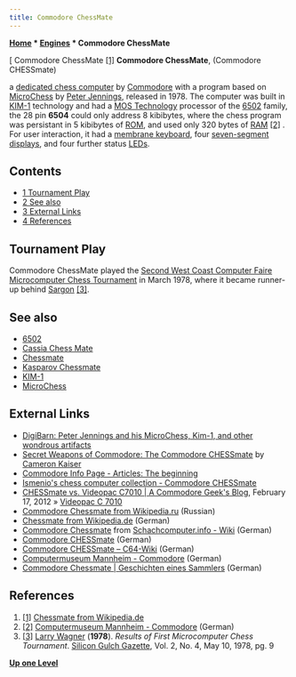 ```yaml
---
title: Commodore ChessMate
---
```

**[Home](Home "Home") * [Engines](Engines "Engines") * Commodore ChessMate**

\[ Commodore ChessMate <a id="cite-note-1" href="#cite-ref-1">[1]</a>
**Commodore ChessMate**, (Commodore CHESSmate)

a [dedicated chess computer](Dedicated_Chess_Computers "Dedicated Chess Computers") by [Commodore](https://en.wikipedia.org/wiki/Commodore_International) with a program based on [MicroChess](MicroChess "MicroChess") by [Peter Jennings](Peter_Jennings "Peter Jennings"), released in 1978. The computer was built in [KIM-1](KIM-1 "KIM-1") technology and had a [MOS Technology](https://en.wikipedia.org/wiki/MOS_Technology) processor of the [6502](6502 "6502") family, the 28 pin **6504** could only address 8 kibibytes, where the chess program was persistant in 5 kibibytes of [ROM](Memory#ROM "Memory"), and used only 320 bytes of [RAM](Memory#RAM "Memory") <a id="cite-note-2" href="#cite-ref-2">[2]</a> . For user interaction, it had a [membrane keyboard](https://en.wikipedia.org/wiki/Membrane_keyboard), four [seven-segment displays](https://en.wikipedia.org/wiki/Seven-segment_display), and four further status [LEDs](https://en.wikipedia.org/wiki/Light-emitting_diode).

## Contents

- [1 Tournament Play](#tournament-play)
- [2 See also](#see-also)
- [3 External Links](#external-links)
- [4 References](#references)

## Tournament Play

Commodore ChessMate played the [Second West Coast Computer Faire Microcomputer Chess Tournament](MCCT_1978 "MCCT 1978") in March 1978, where it became runner-up behind [Sargon](Sargon "Sargon") <a id="cite-note-3" href="#cite-ref-3">[3]</a>.

## See also

- [6502](6502 "6502")
- [Cassia Chess Mate](Cassia_Chess_Mate "Cassia Chess Mate")
- [Chessmate](Chessmate "Chessmate")
- [Kasparov Chessmate](Kasparov_Chessmate "Kasparov Chessmate")
- [KIM-1](KIM-1 "KIM-1")
- [MicroChess](MicroChess "MicroChess")

## External Links

- [DigiBarn: Peter Jennings and his MicroChess, Kim-1, and other wondrous artifacts](http://www.digibarn.com/collections/systems/kim-1/peter-jennings/page_01.htm)
- [Secret Weapons of Commodore: The Commodore CHESSmate](http://www.floodgap.com/retrobits/ckb/secret/chess.html) by [Cameron Kaiser](https://twitter.com/doctorlinguist)
- [Commodore Info Page - Articles: The beginning](http://www.richardlagendijk.nl/cip/article/item/the_beginning/en)
- [Ismenio's chess computer collection - Commodore CHESSmate](http://www.ismenio.com/chess_commodore_chessmate.html)
- [CHESSmate vs. Videopac C7010 | A Commodore Geek's Blog](http://www.mos6502.com/friday-commodore/chessmate-vs-videopac-c7010/), February 17, 2012 » [Videopac C 7010](Videopac_C_7010 "Videopac C 7010")
- [Commodore Chessmate from Wikipedia.ru](http://ru.wikipedia.org/wiki/Commodore_Chessmate) (Russian)
- [Chessmate from Wikipedia.de](http://de.wikipedia.org/wiki/Chessmate) (German)
- [Commodore Chessmate](http://www.schach-computer.info/wiki/index.php/Commodore_Chessmate) from [Schachcomputer.info - Wiki](http://www.schach-computer.info/wiki/index.php/Hauptseite_En) (German)
- [Commodore CHESSmate](http://www.homecomputermuseum.de/game/60_de.htm) (German)
- [Commodore CHESSmate – C64-Wiki](http://www.c64-wiki.de/index.php/Commodore_CHESSmate) (German)
- [Computermuseum Mannheim - Commodore](http://www.computermuseum-mannheim.de/comp_commodore.htm) (German)
- [Commodore Chessmate | Geschichten eines Sammlers](http://www.computersammler.de/sammlung/homecomputer/commodore/commodore-chessmate/) (German)

## References

1. <a id="cite-ref-1" href="#cite-note-1">[1]</a> [Chessmate from Wikipedia.de](http://de.wikipedia.org/wiki/Chessmate)
1. <a id="cite-ref-2" href="#cite-note-2">[2]</a> [Computermuseum Mannheim - Commodore](http://www.computermuseum-mannheim.de/comp_commodore.htm) (German)
1. <a id="cite-ref-3" href="#cite-note-3">[3]</a> [Larry Wagner](Larry_Wagner "Larry Wagner") (**1978**). *Results of First Microcomputer Chess Tournament*. [Silicon Gulch Gazette](http://www.computerhistory.org/collections/accession/102686281), Vol. 2, No. 4, May 10, 1978, pg. 9

**[Up one Level](Engines "Engines")**

